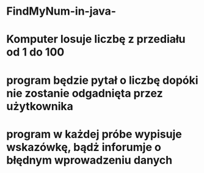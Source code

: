 # FindMyNum-in-java-

# Komputer losuje liczbę z przediału od 1 do 100

# program będzie pytał o liczbę dopóki nie zostanie odgadnięta przez użytkownika

# program w każdej próbe wypisuje wskazówkę, bądż inforumje o błędnym wprowadzeniu danych
